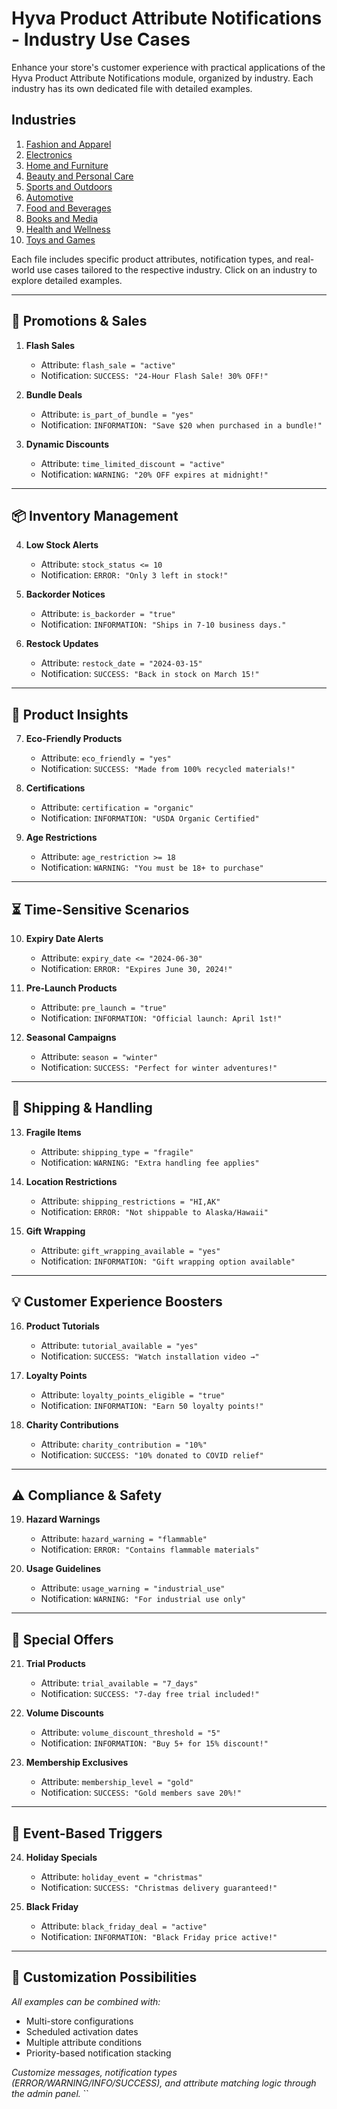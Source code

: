 # Hyva Product Attribute Notifications - Industry Use Cases

Enhance your store's customer experience with practical applications of the Hyva Product Attribute Notifications module, organized by industry. Each industry has its own dedicated file with detailed examples.

## Industries

1. [Fashion and Apparel](./docs/fashion-and-apparel.md)
2. [Electronics](./docs/electronics.md)
3. [Home and Furniture](./docs/home-and-furniture.md)
4. [Beauty and Personal Care](./docs/beauty-and-personal-care.md)
5. [Sports and Outdoors](./docs/sports-and-outdoors.md)
6. [Automotive](./docs/automotive.md)
7. [Food and Beverages](./docs/food-and-beverages.md)
8. [Books and Media](./docs/books-and-media.md)
9. [Health and Wellness](./docs/health-and-wellness.md)
10. [Toys and Games](./docs/toys-and-games.md)

Each file includes specific product attributes, notification types, and real-world use cases tailored to the respective industry. Click on an industry to explore detailed examples.

---

## 🎯 **Promotions & Sales**
1. **Flash Sales**
    - Attribute: `flash_sale = "active"`
    - Notification: `SUCCESS: "24-Hour Flash Sale! 30% OFF!"`

2. **Bundle Deals**
    - Attribute: `is_part_of_bundle = "yes"`
    - Notification: `INFORMATION: "Save $20 when purchased in a bundle!"`

3. **Dynamic Discounts**
    - Attribute: `time_limited_discount = "active"`
    - Notification: `WARNING: "20% OFF expires at midnight!"`

---

## 📦 **Inventory Management**
4. **Low Stock Alerts**
    - Attribute: `stock_status <= 10`
    - Notification: `ERROR: "Only 3 left in stock!"`

5. **Backorder Notices**
    - Attribute: `is_backorder = "true"`
    - Notification: `INFORMATION: "Ships in 7-10 business days."`

6. **Restock Updates**
    - Attribute: `restock_date = "2024-03-15"`
    - Notification: `SUCCESS: "Back in stock on March 15!"`

---

## 🌱 **Product Insights**
7. **Eco-Friendly Products**
    - Attribute: `eco_friendly = "yes"`
    - Notification: `SUCCESS: "Made from 100% recycled materials!"`

8. **Certifications**
    - Attribute: `certification = "organic"`
    - Notification: `INFORMATION: "USDA Organic Certified"`

9. **Age Restrictions**
    - Attribute: `age_restriction >= 18`
    - Notification: `WARNING: "You must be 18+ to purchase"`

---

## ⏳ **Time-Sensitive Scenarios**
10. **Expiry Date Alerts**
    - Attribute: `expiry_date <= "2024-06-30"`
    - Notification: `ERROR: "Expires June 30, 2024!"`

11. **Pre-Launch Products**
    - Attribute: `pre_launch = "true"`
    - Notification: `INFORMATION: "Official launch: April 1st!"`

12. **Seasonal Campaigns**
    - Attribute: `season = "winter"`
    - Notification: `SUCCESS: "Perfect for winter adventures!"`

---

## 🚚 **Shipping & Handling**
13. **Fragile Items**
    - Attribute: `shipping_type = "fragile"`
    - Notification: `WARNING: "Extra handling fee applies"`

14. **Location Restrictions**
    - Attribute: `shipping_restrictions = "HI,AK"`
    - Notification: `ERROR: "Not shippable to Alaska/Hawaii"`

15. **Gift Wrapping**
    - Attribute: `gift_wrapping_available = "yes"`
    - Notification: `INFORMATION: "Gift wrapping option available"`

---

## 💡 **Customer Experience Boosters**
16. **Product Tutorials**
    - Attribute: `tutorial_available = "yes"`
    - Notification: `SUCCESS: "Watch installation video →"`

17. **Loyalty Points**
    - Attribute: `loyalty_points_eligible = "true"`
    - Notification: `INFORMATION: "Earn 50 loyalty points!"`

18. **Charity Contributions**
    - Attribute: `charity_contribution = "10%"`
    - Notification: `SUCCESS: "10% donated to COVID relief"`

---

## ⚠️ **Compliance & Safety**
19. **Hazard Warnings**
    - Attribute: `hazard_warning = "flammable"`
    - Notification: `ERROR: "Contains flammable materials"`

20. **Usage Guidelines**
    - Attribute: `usage_warning = "industrial_use"`
    - Notification: `WARNING: "For industrial use only"`

---

## 🎁 **Special Offers**
21. **Trial Products**
    - Attribute: `trial_available = "7_days"`
    - Notification: `SUCCESS: "7-day free trial included!"`

22. **Volume Discounts**
    - Attribute: `volume_discount_threshold = "5"`
    - Notification: `INFORMATION: "Buy 5+ for 15% discount!"`

23. **Membership Exclusives**
    - Attribute: `membership_level = "gold"`
    - Notification: `SUCCESS: "Gold members save 20%!"`

---

## 📅 **Event-Based Triggers**
24. **Holiday Specials**
    - Attribute: `holiday_event = "christmas"`
    - Notification: `SUCCESS: "Christmas delivery guaranteed!"`

25. **Black Friday**
    - Attribute: `black_friday_deal = "active"`
    - Notification: `INFORMATION: "Black Friday price active!"`

---

## 🔄 **Customization Possibilities**
*All examples can be combined with:*
- Multi-store configurations
- Scheduled activation dates
- Multiple attribute conditions
- Priority-based notification stacking

*Customize messages, notification types (ERROR/WARNING/INFO/SUCCESS), and attribute matching logic through the admin panel.*
``
